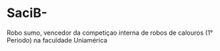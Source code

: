 # SaciB-
Robo sumo, vencedor da competiçao interna de robos de calouros (1° Periodo) na faculdade Uniamérica
